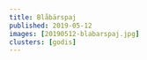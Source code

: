 ```yaml
---
title: Blåbärspaj
published: 2019-05-12
images: [20190512-blabarspaj.jpg]
clusters: [godis]
---
```

